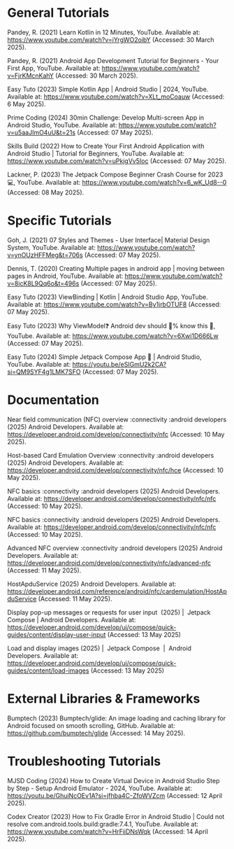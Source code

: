 # General Tutorials #
Pandey, R. (2021) Learn Kotlin in 12 Minutes, YouTube. Available at: https://www.youtube.com/watch?v=iYrgWO2oibY (Accessed: 30 March 2025).

Pandey, R. (2021) Android App Development Tutorial for Beginners - Your First App, YouTube. Available at: https://www.youtube.com/watch?v=FjrKMcnKahY (Accessed: 30 March 2025). 

Easy Tuto (2023) Simple Kotlin App | Android Studio | 2024, YouTube. Available at: https://www.youtube.com/watch?v=XLt_moCoauw (Accessed: 6 May 2025).

Prime Coding (2024) 30min Challenge: Develop Multi-screen App in Android Studio, YouTube. Available at: https://www.youtube.com/watch?v=u5aaJImO4uU&t=21s (Accessed: 07 May 2025).

Skills Build (2022) How to Create Your First Android Application with Android Studio | Tutorial for Beginners, YouTube. Available at: https://www.youtube.com/watch?v=uPkjgVv5Ioc (Accessed: 07 May 2025).

Lackner, P. (2023) The Jetpack Compose Beginner Crash Course for 2023 💻, YouTube. Available at: https://www.youtube.com/watch?v=6_wK_Ud8--0 (Accessed: 08 May 2025). 

# Specific Tutorials #
Goh, J. (2021) 07 Styles and Themes - User Interface| Material Design System, YouTube. Available at: https://www.youtube.com/watch?v=ynOUzHFFMeg&t=706s (Accessed: 07 May 2025).

Dennis, T. (2020) Creating Multiple pages in android app | moving between pages in Android, YouTube. Available at: https://www.youtube.com/watch?v=8icK8L9Qq6o&t=496s (Accessed: 07 May 2025).

Easy Tuto (2023) ViewBinding | Kotlin | Android Studio App, YouTube. Available at: https://www.youtube.com/watch?v=By1jrbOTUF8 (Accessed: 07 May 2025). 

Easy Tuto (2023) Why ViewModel❓ Android dev should 💯% know this 🧠, YouTube. Available at: https://www.youtube.com/watch?v=6Xwi1D666Lw (Accessed: 07 May 2025).

Easy Tuto (2024) Simple Jetpack Compose App 🚀 | Android Studio, YouTube. Available at: https://youtu.be/eSIGmU2k2CA?si=QM9SYF4g1LMK7SFO (Accessed: 07 May 2025). 

# Documentation #
Near field communication (NFC) overview :connectivity :android developers (2025) Android Developers. Available at: https://developer.android.com/develop/connectivity/nfc (Accessed: 10 May 2025).

Host-based Card Emulation Overview :connectivity :android developers (2025) Android Developers. Available at: https://developer.android.com/develop/connectivity/nfc/hce (Accessed: 10 May 2025).

NFC basics :connectivity :android developers (2025) Android Developers. Available at: https://developer.android.com/develop/connectivity/nfc/nfc (Accessed: 10 May 2025).

NFC basics :connectivity :android developers (2025) Android Developers. Available at: https://developer.android.com/develop/connectivity/nfc/nfc (Accessed: 10 May 2025).

Advanced NFC overview :connectivity :android developers (2025) Android Developers. Available at: https://developer.android.com/develop/connectivity/nfc/advanced-nfc (Accessed: 11 May 2025).

HostApduService (2025) Android Developers. Available at: https://developer.android.com/reference/android/nfc/cardemulation/HostApduService (Accessed: 11 May 2025).

Display pop-up messages or requests for user input  (2025) |  Jetpack Compose | Android Developers. Available at: https://developer.android.com/develop/ui/compose/quick-guides/content/display-user-input (Accessed: 13 May 2025)

Load and display images (2025) |  Jetpack Compose  |  Android Developers. Available at: https://developer.android.com/develop/ui/compose/quick-guides/content/load-images (Accessed: 13 May 2025)

# External Libraries & Frameworks #
Bumptech (2023) Bumptech/glide: An image loading and caching library for Android focused on smooth scrolling, GitHub. Available at: https://github.com/bumptech/glide (Accessed: 14 May 2025).

# Troubleshooting Tutorials #
MJSD Coding (2024) How to Create Virtual Device in Android Studio Step by Step - Setup Android Emulator - 2024, YouTube. Available at: https://youtu.be/GhuiNcOEv1A?si=jfhba4C-ZfoWVZcm (Accessed: 12 April 2025).

Codex Creator (2023) How to Fix Gradle Error in Android Studio | Could not resolve com.android.tools.build:gradle:7.4.1, YouTube. Available at: https://www.youtube.com/watch?v=HrFiiDNsWqk (Accessed: 14 April 2025). 

